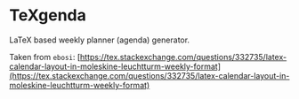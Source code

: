 # TeXgenda
LaTeX based weekly planner (agenda) generator.

Taken from `ebosi`:  [https://tex.stackexchange.com/questions/332735/latex-calendar-layout-in-moleskine-leuchtturm-weekly-format](https://tex.stackexchange.com/questions/332735/latex-calendar-layout-in-moleskine-leuchtturm-weekly-format)
